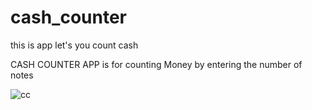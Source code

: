 # cash_counter
this is app let's you count cash

CASH COUNTER APP is for counting Money by entering the number of notes


![cc](https://user-images.githubusercontent.com/39727189/75437322-0ac94200-597c-11ea-9918-5e4802b93cf9.jpg)



